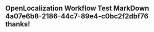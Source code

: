 <properties
ms.topic="hero-topic1"
ms.test1="hero-topic"
ms.test2="test"/>

## OpenLocalization Workflow Test MarkDown 4a07e6b8-2186-44c7-89e4-c0bc2f2dbf76 thanks!
